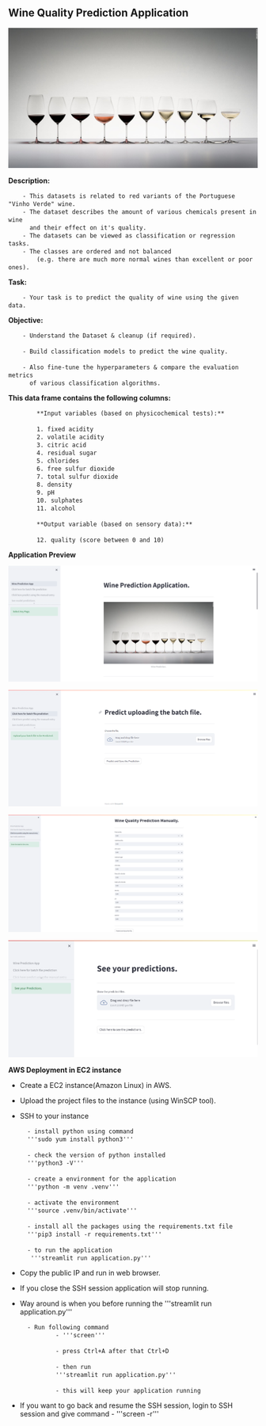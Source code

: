 ## Wine Quality Prediction Application 

![Alt text](/documents/images/wq.jpg)

**Description:**


        - This datasets is related to red variants of the Portuguese "Vinho Verde" wine.
        - The dataset describes the amount of various chemicals present in wine 
          and their effect on it's quality.
        - The datasets can be viewed as classification or regression tasks. 
        - The classes are ordered and not balanced
            (e.g. there are much more normal wines than excellent or poor ones).


**Task:** 

        - Your task is to predict the quality of wine using the given data.

**Objective:**



        - Understand the Dataset & cleanup (if required).
            
        - Build classification models to predict the wine quality.
            
        - Also fine-tune the hyperparameters & compare the evaluation metrics 
          of various classification algorithms.



**This data frame contains the following columns:**

            **Input variables (based on physicochemical tests):**
                
            1. fixed acidity
            2. volatile acidity
            3. citric acid
            4. residual sugar 
            5. chlorides
            6. free sulfur dioxide
            7. total sulfur dioxide
            8. density
            9. pH
            10. sulphates
            11. alcohol
                
            **Output variable (based on sensory data):**
                
            12. quality (score between 0 and 10)

**Application Preview**

![Alt text](/documents/images/app_home_page.png)

![Alt text](/documents/images/batch_prediction.png)

![Alt text](/documents/images/manual_prediction.png)

![Alt text](/documents/images/see_prediction.png)

**AWS Deployment in EC2 instance**
- Create a EC2 instance(Amazon Linux) in AWS.
- Upload the project files to the instance (using WinSCP tool).
- SSH to your instance


        - install python using command 
        '''sudo yum install python3'''

        - check the version of python installed 
        '''python3 -V'''
        
        - create a environment for the application 
        '''python -m venv .venv'''
        
        - activate the environment 
        '''source .venv/bin/activate'''
        
        - install all the packages using the requirements.txt file 
        '''pip3 install -r requirements.txt'''
        
        - to run the application
         '''streamlit run application.py'''

- Copy the public IP and run in web browser.

- If you close the SSH session application will stop running.

- Way around is when you before running the 
        '''streamlit run application.py''' 

        - Run following command 
                - '''screen'''

                - press Ctrl+A after that Ctrl+D

                - then run 
                '''streamlit run application.py'''

                - this will keep your application running

- If you want to go back and resume the SSH session, login to SSH session and give command
                - '''screen -r'''
